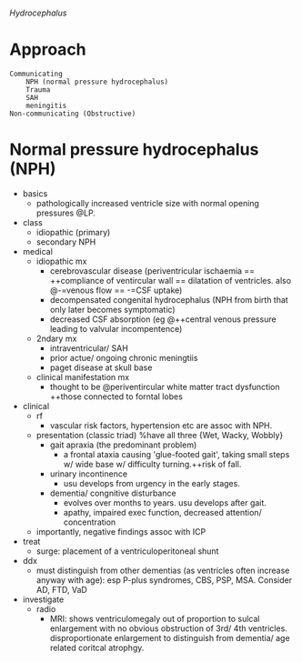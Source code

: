 ###### Hydrocephalus

# Approach
    Communicating
        NPH (normal pressure hydrocephalus)
        Trauma
        SAH
        meningitis
    Non-communicating (Obstructive)




# Normal pressure hydrocephalus (NPH)
- basics
    + pathologically increased ventricle size with normal opening pressures @LP.
- class
    + idiopathic (primary)
    + secondary NPH
- medical
    + idiopathic mx
        * cerebrovascular disease (periventricular ischaemia == ++compliance of ventircular wall == dilatation of ventricles. also @-=venous flow == -=CSF uptake)
        * decompensated congenital hydrocephalus (NPH from birth that only later becomes symptomatic)
        * decreased CSF absorption (eg @++central venous pressure leading to valvular incompentence)
    + 2ndary mx
        * intraventricular/ SAH
        * prior actue/ ongoing chronic meningtiis
        * paget disease at skull base
    + clinical manifestation mx
        * thought to be @periventircular white matter tract dysfunction ++those connected to forntal lobes
- clinical
    + rf
        * vascular risk factors, hypertension etc are assoc with NPH.
    + presentation (classic triad) %have all three {Wet, Wacky, Wobbly}
        * gait apraxia (the predominant problem)
            - a frontal ataxia causing 'glue-footed gait', taking small steps w/ wide base w/ difficulty turning.++risk of fall.
        * urinary incontinence
            - usu develops from urgency in the early stages.
        * dementia/ congnitive disturbance
            - evolves over months to years. usu develops after gait.
            - apathy, impaired exec function, decreased attention/ concentration
    + importantly, negative findings assoc with ICP
- treat
    + surge: placement of a ventriculoperitoneal shunt
- ddx
    + must distinguish from other dementias (as ventricles often increase anyway with age): esp P-plus syndromes, CBS, PSP, MSA. Consider AD, FTD, VaD
- investigate
    + radio
        * MRI: shows ventriculomegaly out of proportion to sulcal enlargement with no obvious obstruction of 3rd/ 4th ventricles. disproportionate enlargement to distinguish from dementia/ age related coritcal atrophgy.